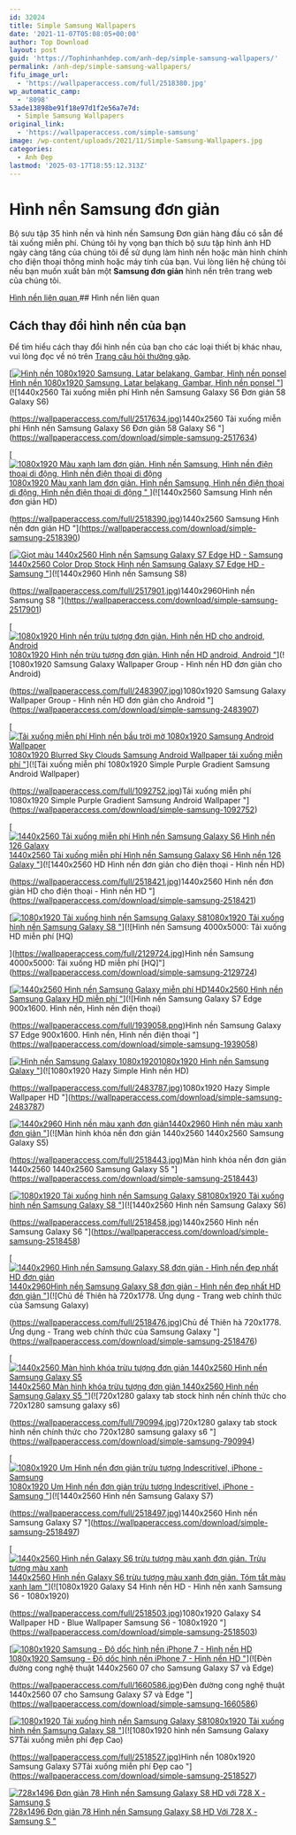 ```yaml
---
id: 32024
title: Simple Samsung Wallpapers
date: '2021-11-07T05:08:05+00:00'
author: Top Download
layout: post
guid: 'https://Tophinhanhdep.com/anh-dep/simple-samsung-wallpapers/'
permalink: /anh-dep/simple-samsung-wallpapers/
fifu_image_url:
  - 'https://wallpaperaccess.com/full/2518380.jpg'
wp_automatic_camp:
  - '8098'
53ade13898be91f18e97d1f2e56a7e7d:
  - Simple Samsung Wallpapers
original_link:
  - 'https://wallpaperaccess.com/simple-samsung'
image: /wp-content/uploads/2021/11/Simple-Samsung-Wallpapers.jpg
categories:
  - Ảnh Đẹp
lastmod: '2025-03-17T18:55:12.313Z'
---
```

# Hình nền Samsung đơn giản

Bộ sưu tập 35 hình nền và hình nền Samsung Đơn giản hàng đầu có sẵn để tải xuống miễn phí. Chúng tôi hy vọng bạn thích bộ sưu tập hình ảnh HD ngày càng tăng của chúng tôi để sử dụng làm hình nền hoặc màn hình chính cho điện thoại thông minh hoặc máy tính của bạn. Vui lòng liên hệ chúng tôi nếu bạn muốn xuất bản một **Samsung đơn giản** hình nền trên trang web của chúng tôi.

[Hình nền liên quan ](#related) ## Hình nền liên quan

## Cách thay đổi hình nền của bạn

Để tìm hiểu cách thay đổi hình nền của bạn cho các loại thiết bị khác nhau, vui lòng đọc về nó trên [Trang câu hỏi thường gặp](https://tophinhanhdep.com/faq/).

  
[[![Hình nền 1080x1920 Samsung.  Latar belakang, Gambar, Hình nền ponsel](https://wallpaperaccess.com/full/2518380.jpg)Hình nền 1080x1920 Samsung. Latar belakang, Gambar, Hình nền ponsel "](https://wallpaperaccess.com/download/simple-samsung-2518380)](![1440x2560 Tải xuống miễn phí Hình nền Samsung Galaxy S6 Đơn giản 58 Galaxy S6)

(https://wallpaperaccess.com/full/2517634.jpg)1440x2560 Tải xuống miễn phí Hình nền Samsung Galaxy S6 Đơn giản 58 Galaxy S6 "](https://wallpaperaccess.com/download/simple-samsung-2517634)

[[![1080x1920 Màu xanh lam đơn giản.  Hình nền Samsung, Hình nền điện thoại di động, Hình nền điện thoại di động](https://wallpaperaccess.com/full/2518388.jpg)1080x1920 Màu xanh lam đơn giản. Hình nền Samsung, Hình nền điện thoại di động, Hình nền điện thoại di động " ](https://wallpaperaccess.com/download/simple-samsung-2518388)](![1440x2560 Samsung Hình nền đơn giản HD)

(https://wallpaperaccess.com/full/2518390.jpg)1440x2560 Samsung Hình nền đơn giản HD "](https://wallpaperaccess.com/download/simple-samsung-2518390)

[[![Giọt màu 1440x2560 Hình nền Samsung Galaxy S7 Edge HD - Samsung](https://wallpaperaccess.com/full/2490684.jpg)1440x2560 Color Drop Stock Hình nền Samsung Galaxy S7 Edge HD - Samsung "](https://wallpaperaccess.com/download/simple-samsung-2490684)](![1440x2960 ​​Hình nền Samsung S8)

(https://wallpaperaccess.com/full/2517901.jpg)1440x2960 ​​Hình nền Samsung S8 "](https://wallpaperaccess.com/download/simple-samsung-2517901)

[[![1080x1920 Hình nền trừu tượng đơn giản.  Hình nền HD cho android, Android](https://wallpaperaccess.com/full/177928.jpg)1080x1920 Hình nền trừu tượng đơn giản. Hình nền HD android, Android "](https://wallpaperaccess.com/download/simple-samsung-177928)](![1080x1920 Samsung Galaxy Wallpaper Group - Hình nền HD đơn giản cho Android)

(https://wallpaperaccess.com/full/2483907.jpg)1080x1920 Samsung Galaxy Wallpaper Group - Hình nền HD đơn giản cho Android "](https://wallpaperaccess.com/download/simple-samsung-2483907)

[[![Tải xuống miễn phí Hình nền bầu trời mờ 1080x1920 Samsung Android Wallpaper](https://wallpaperaccess.com/full/2518396.jpg)1080x1920 Blurred Sky Clouds Samsung Android Wallpaper tải xuống miễn phí "](https://wallpaperaccess.com/download/simple-samsung-2518396)](![Tải xuống miễn phí 1080x1920 Simple Purple Gradient Samsung Android Wallpaper)

(https://wallpaperaccess.com/full/1092752.jpg)Tải xuống miễn phí 1080x1920 Simple Purple Gradient Samsung Android Wallpaper "](https://wallpaperaccess.com/download/simple-samsung-1092752)

[[![1440x2560 Tải xuống miễn phí Hình nền Samsung Galaxy S6 Hình nền 126 Galaxy](https://wallpaperaccess.com/full/2518401.jpg)1440x2560 Tải xuống miễn phí Hình nền Samsung Galaxy S6 Hình nền 126 Galaxy "](https://wallpaperaccess.com/download/simple-samsung-2518401)](![1440x2560 HD Hình nền đơn giản cho điện thoại - Hình nền HD)

(https://wallpaperaccess.com/full/2518421.jpg)1440x2560 Hình nền đơn giản HD cho điện thoại - Hình nền HD "](https://wallpaperaccess.com/download/simple-samsung-2518421)

[[![1080x1920 Tải xuống hình nền Samsung Galaxy S8](https://wallpaperaccess.com/full/820348.jpg)1080x1920 Tải xuống hình nền Samsung Galaxy S8 "](https://wallpaperaccess.com/download/simple-samsung-820348)](![Hình nền Samsung 4000x5000: Tải xuống HD miễn phí [HQ)

](https://wallpaperaccess.com/full/2129724.jpg)Hình nền Samsung 4000x5000: Tải xuống HD miễn phí \[HQ\]"](https://wallpaperaccess.com/download/simple-samsung-2129724)

[[![1440x2560 Hình nền Samsung Galaxy miễn phí HD](https://wallpaperaccess.com/full/2518429.jpg)1440x2560 Hình nền Samsung Galaxy HD miễn phí "](https://wallpaperaccess.com/download/simple-samsung-2518429)](![Hình nền Samsung Galaxy S7 Edge 900x1600.  Hình nền, Hình nền điện thoại)

(https://wallpaperaccess.com/full/1939058.png)Hình nền Samsung Galaxy S7 Edge 900x1600. Hình nền, Hình nền điện thoại "](https://wallpaperaccess.com/download/simple-samsung-1939058)

[[![Hình nền Samsung Galaxy 1080x1920](https://wallpaperaccess.com/full/2518431.jpg)1080x1920 Hình nền Samsung Galaxy "](https://wallpaperaccess.com/download/simple-samsung-2518431)](![1080x1920 Hazy Simple Hình nền HD)

(https://wallpaperaccess.com/full/2483787.jpg)1080x1920 Hazy Simple Wallpaper HD "](https://wallpaperaccess.com/download/simple-samsung-2483787)

[[![1440x2960 ​​Hình nền màu xanh đơn giản](https://wallpaperaccess.com/full/2518433.jpg)1440x2960 ​​Hình nền màu xanh đơn giản "](https://wallpaperaccess.com/download/simple-samsung-2518433)](![Màn hình khóa nền đơn giản 1440x2560 1440x2560 Samsung Galaxy S5)

(https://wallpaperaccess.com/full/2518443.jpg)Màn hình khóa nền đơn giản 1440x2560 1440x2560 Samsung Galaxy S5 "](https://wallpaperaccess.com/download/simple-samsung-2518443)

[[![1080x1920 Tải xuống hình nền Samsung Galaxy S8](https://wallpaperaccess.com/full/1426751.jpg)1080x1920 Tải xuống hình nền Samsung Galaxy S8 "](https://wallpaperaccess.com/download/simple-samsung-1426751)](![1440x2560 Hình nền Samsung Galaxy S6)

(https://wallpaperaccess.com/full/2518458.jpg)1440x2560 Hình nền Samsung Galaxy S6 "](https://wallpaperaccess.com/download/simple-samsung-2518458)

[[![1440x2960 ​​Hình nền Samsung Galaxy S8 đơn giản - Hình nền đẹp nhất HD đơn giản](https://wallpaperaccess.com/full/2203043.jpg)1440x2960 ​​Hình nền Samsung Galaxy S8 đơn giản - Hình nền đẹp nhất HD đơn giản "](https://wallpaperaccess.com/download/simple-samsung-2203043)](![Chủ đề Thiên hà 720x1778.  Ứng dụng - Trang web chính thức của Samsung Galaxy)

(https://wallpaperaccess.com/full/2518476.jpg)Chủ đề Thiên hà 720x1778. Ứng dụng - Trang web chính thức của Samsung Galaxy "](https://wallpaperaccess.com/download/simple-samsung-2518476)

[[![1440x2560 Màn hình khóa trừu tượng đơn giản 1440x2560 Hình nền Samsung Galaxy S5](https://wallpaperaccess.com/full/177957.jpg)1440x2560 Màn hình khóa trừu tượng đơn giản 1440x2560 Hình nền Samsung Galaxy S5 "](https://wallpaperaccess.com/download/simple-samsung-177957)](![720x1280 galaxy tab stock hình nền chính thức cho 720x1280 samsung galaxy s6)

(https://wallpaperaccess.com/full/790994.jpg)720x1280 galaxy tab stock hình nền chính thức cho 720x1280 samsung galaxy s6 "](https://wallpaperaccess.com/download/simple-samsung-790994)

[[![1080x1920 Um Hình nền đơn giản trừu tượng Indescritível, iPhone - Samsung](https://wallpaperaccess.com/full/2518491.jpg)1080x1920 Um Hình nền đơn giản trừu tượng Indescritível, iPhone - Samsung "](https://wallpaperaccess.com/download/simple-samsung-2518491)](![1440x2560 Hình nền Samsung Galaxy S7)

(https://wallpaperaccess.com/full/2518497.jpg)1440x2560 Hình nền Samsung Galaxy S7 "](https://wallpaperaccess.com/download/simple-samsung-2518497)

[[![1440x2560 Hình nền Galaxy S6 trừu tượng màu xanh đơn giản.  Trừu tượng màu xanh](https://wallpaperaccess.com/full/1157347.jpg)1440x2560 Hình nền Galaxy S6 trừu tượng màu xanh đơn giản. Tóm tắt màu xanh lam "](https://wallpaperaccess.com/download/simple-samsung-1157347)](![1080x1920 Galaxy S4 Hình nền HD - Hình nền xanh Samsung S6 - 1080x1920)

(https://wallpaperaccess.com/full/2518503.jpg)1080x1920 Galaxy S4 Wallpaper HD - Blue Wallpaper Samsung S6 - 1080x1920 "](https://wallpaperaccess.com/download/simple-samsung-2518503)

[[![1080x1920 Samsung - Độ dốc hình nền iPhone 7 - Hình nền HD](https://wallpaperaccess.com/full/2518518.jpg)1080x1920 Samsung - Độ dốc hình nền iPhone 7 - Hình nền HD "](https://wallpaperaccess.com/download/simple-samsung-2518518)](![Đèn đường cong nghệ thuật 1440x2560 07 cho Samsung Galaxy S7 và Edge)

(https://wallpaperaccess.com/full/1660586.jpg)Đèn đường cong nghệ thuật 1440x2560 07 cho Samsung Galaxy S7 và Edge "](https://wallpaperaccess.com/download/simple-samsung-1660586)

[[![1080x1920 Tải xuống hình nền Samsung Galaxy S8](https://wallpaperaccess.com/full/783685.jpg)1080x1920 Tải xuống hình nền Samsung Galaxy S8 "](https://wallpaperaccess.com/download/simple-samsung-783685)](![1080x1920 hình nền Samsung Galaxy S7Tải xuống miễn phí đẹp Cao)

(https://wallpaperaccess.com/full/2518527.jpg)Hình nền 1080x1920 Samsung Galaxy S7Tải xuống miễn phí Đẹp cao "](https://wallpaperaccess.com/download/simple-samsung-2518527)

[![728x1496 Đơn giản 78 Hình nền Samsung Galaxy S8 HD với 728 X - Samsung S](https://wallpaperaccess.com/full/2517814.jpg)728x1496 Đơn giản 78 Hình nền Samsung Galaxy S8 HD Với 728 X - Samsung S "](https://wallpaperaccess.com/download/simple-samsung-2517814)
